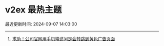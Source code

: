 # v2ex 最热主题

最近更新时间: 2024-09-07 14:03:00

--- 
1. [求助！公司官网用手机端访问是会转跳到黄色广告页面](https://www.v2ex.com/t/1070878) 
